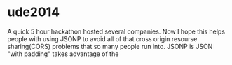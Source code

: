 ude2014
=======
A quick 5 hour hackathon hosted several companies. Now I hope this helps people with using JSONP to avoid all of that cross origin resourse sharing(CORS) problems that so many people run into.
JSONP is JSON "with padding" takes advantage of the <script> tag to get around the CORS issues.

This uses Best Buy's API to demo using JSONP. 

Go nuts.
